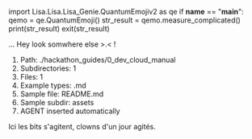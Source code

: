
import Lisa.Lisa.Lisa_Genie.QuantumEmojiv2 as qe
if __name__ == "__main__":
  qemo = qe.QuantumEmoji()
  str_result = qemo.measure_complicated()
  print(str_result)
  exit(str_result)

... Hey look somwhere else >.< !

1. Path: ./hackathon_guides/0_dev_cloud_manual
2. Subdirectories: 1
3. Files: 1
4. Example types: .md
5. Sample file: README.md
6. Sample subdir: assets
7. AGENT inserted automatically

Ici les bits s'agitent, clowns d'un jour agités.
